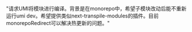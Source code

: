 "请求UMI将模块进行编译。背景是在monorepo中，希望子模块改动后能不重新运行umi dev。希望提供类似next-transpile-modules的插件。目前monorepoRedirect可以解决热更新的问题。"

